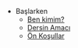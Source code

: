 * Başlarken
    * [Ben kimim?](baslarken#ben-kimim)
    * [Dersin Amacı](baslarken.md#dersin-amaci)
    * [Ön Koşullar](baslarken.md#Ön-koşullar)
